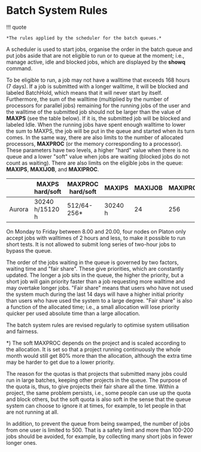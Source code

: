 # Batch System Rules

!!! quote

    *The rules applied by the scheduler for the batch queues.*

A scheduler is used to start jobs, organise the order in the batch queue and put jobs aside that are not eligible to run or to queue at the moment; i.e., manage active, idle and blocked jobs, which are displayed by the **showq** command.

To be eligible to run, a job may not have a walltime that exceeds 168 hours (7 days). If a job is submitted with a longer walltime, it will be blocked and labeled BatchHold, which means that it will never start by itself. Furthermore, the sum of the walltime (multiplied by the number of processors for parallel jobs) remaining for the running jobs of the user and the walltime of the submitted job should not be larger than the value of **MAXPS** (see the table below). If it is, the submitted job will be blocked and labeled Idle. When the running jobs have spent enough walltime to lower the sum to MAXPS, the job will be put in the queue and started when its turn comes. In the same way, there are also limits to the number of allocated processors, **MAXPROC** (or the memory corresponding to a processor). These parameters have two levels, a higher "hard" value when there is no queue and a lower "soft" value when jobs are waiting (blocked jobs do not count as waiting). There are also limits on the eligible jobs in the queue: **MAXIPS**, **MAXIJOB**, and **MAXIPROC**.

| | MAXPS hard/soft | MAXPROC hard/soft | MAXIPS | MAXIJOB | MAXIPROC | 
|-----------------|-------------------|-------------|---------|----------|-----|
| Aurora | 30240 h/15120 h | 512/64-256* | 30240 h | 24 | 256 |
 
On Monday to Friday between 8.00 and 20.00, four nodes on Platon only accept jobs with walltimes of 2 hours and less, to make it possible to run short tests. It is not allowed to submit long series of two-hour jobs to bypass the queue.

The order of the jobs waiting in the queue is governed by two factors, waiting time and "fair share". These give priorities, which are constantly updated. The longer a job sits in the queue, the higher the priority, but a short job will gain priority faster than a job requesting more walltime and may overtake longer jobs. "Fair share" means that users who have not used the system much during the last 14 days will have a higher initial priority than users who have used the system to a large degree. "Fair share" is also a function of the allocated time; i.e., a small allocation will lose priority quicker per used absolute time than a large allocation.

The batch system rules are revised regularly to optimise system utilisation and fairness.

*) The soft MAXPROC depends on the project and is scaled according to the allocation. It is set so that a project running continuously the whole month would still get 80% more than the allocation, although the extra time may be harder to get due to a lower priority.

The reason for the quotas is that projects that submitted many jobs could run in large batches, keeping other projects in the queue. The purpose of the quota is, thus, to give projects their fair share all the time. Within a project, the same problem persists, i.e., some people can use up the quota and block others, but the soft quota is also soft in the sense that the queue system can choose to ignore it at times, for example, to let people in that are not running at all.

In addition, to prevent the queue from being swamped, the number of jobs from one user is limited to 500. That is a safety limit and more than 100-200 jobs should be avoided, for example, by collecting many short jobs in fewer longer ones.